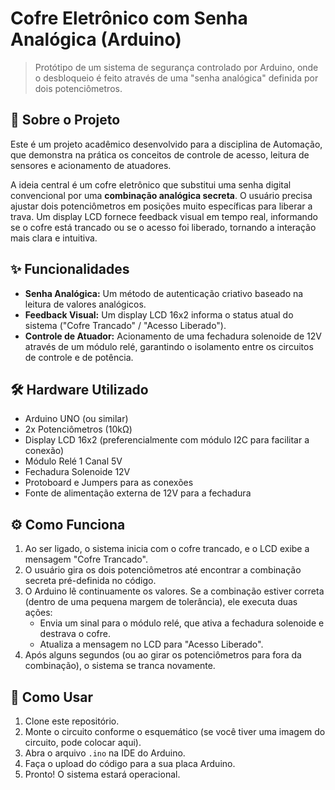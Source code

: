#  Cofre Eletrônico com Senha Analógica (Arduino)

> Protótipo de um sistema de segurança controlado por Arduino, onde o desbloqueio é feito através de uma "senha analógica" definida por dois potenciômetros.

## 📜 Sobre o Projeto

Este é um projeto acadêmico desenvolvido para a disciplina de Automação, que demonstra na prática os conceitos de controle de acesso, leitura de sensores e acionamento de atuadores.

A ideia central é um cofre eletrônico que substitui uma senha digital convencional por uma **combinação analógica secreta**. O usuário precisa ajustar dois potenciômetros em posições muito específicas para liberar a trava. Um display LCD fornece feedback visual em tempo real, informando se o cofre está trancado ou se o acesso foi liberado, tornando a interação mais clara e intuitiva.

## ✨ Funcionalidades

* **Senha Analógica:** Um método de autenticação criativo baseado na leitura de valores analógicos.
* **Feedback Visual:** Um display LCD 16x2 informa o status atual do sistema ("Cofre Trancado" / "Acesso Liberado").
* **Controle de Atuador:** Acionamento de uma fechadura solenoide de 12V através de um módulo relé, garantindo o isolamento entre os circuitos de controle e de potência.

## 🛠️ Hardware Utilizado

* Arduino UNO (ou similar)
* 2x Potenciômetros (10kΩ)
* Display LCD 16x2 (preferencialmente com módulo I2C para facilitar a conexão)
* Módulo Relé 1 Canal 5V
* Fechadura Solenoide 12V
* Protoboard e Jumpers para as conexões
* Fonte de alimentação externa de 12V para a fechadura

## ⚙️ Como Funciona

1.  Ao ser ligado, o sistema inicia com o cofre trancado, e o LCD exibe a mensagem "Cofre Trancado".
2.  O usuário gira os dois potenciômetros até encontrar a combinação secreta pré-definida no código.
3.  O Arduino lê continuamente os valores. Se a combinação estiver correta (dentro de uma pequena margem de tolerância), ele executa duas ações:
    * Envia um sinal para o módulo relé, que ativa a fechadura solenoide e destrava o cofre.
    * Atualiza a mensagem no LCD para "Acesso Liberado".
4.  Após alguns segundos (ou ao girar os potenciômetros para fora da combinação), o sistema se tranca novamente.

## 🚀 Como Usar

1.  Clone este repositório.
2.  Monte o circuito conforme o esquemático (se você tiver uma imagem do circuito, pode colocar aqui).
3.  Abra o arquivo `.ino` na IDE do Arduino.
4.  Faça o upload do código para a sua placa Arduino.
5.  Pronto! O sistema estará operacional.
